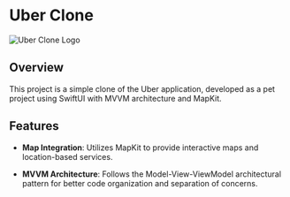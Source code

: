 # Uber Clone

![Uber Clone Logo](![cropped](https://github.com/sher304/Uber-SwiftUI/assets/87121837/fa985f44-3cc5-4f60-9869-291d98b06ae9))

## Overview

This project is a simple clone of the Uber application, developed as a pet project using SwiftUI with MVVM architecture and MapKit.

## Features

- **Map Integration**: Utilizes MapKit to provide interactive maps and location-based services.

- **MVVM Architecture**: Follows the Model-View-ViewModel architectural pattern for better code organization and separation of concerns.

##
